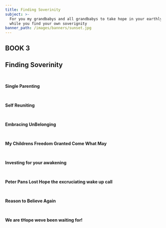 ```yaml
---
title: Finding Soverinity
subject: >-
  For you my grandbabys and all grandbabys to take hope in your earthly sojourn
  while you find your own soverignity
banner_path: /images/banners/sunset.jpg
---
```


## BOOK 3

## **Finding Soverinity**

&nbsp;

**Single Parenting**

&nbsp;

**Self Reuniting&nbsp;**

&nbsp;

**Embracing UnBelonging**

&nbsp;

**My Childrens Freedom Granted Come What May**

&nbsp;

**Investing for your awakening**

&nbsp;

**Peter Pans Lost Hope the excruciating wake up call**

&nbsp;

**Reason to Believe Again**

&nbsp;

**We are tHope weve been waiting for\!**

&nbsp;

&nbsp;

&nbsp;

&nbsp;